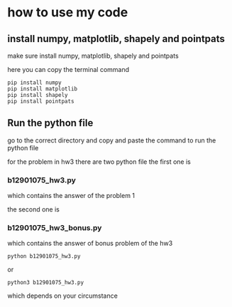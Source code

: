 # how to use my code

## install numpy, matplotlib, shapely and pointpats 

make sure install numpy, matplotlib, shapely and pointpats 

here you can copy the terminal command

```
pip install numpy
pip install matplotlib
pip install shapely
pip install pointpats 
``` 

## Run the python file 

go to the correct directory and copy and paste the command
to run the python file

for the problem in hw3 there are two python file 
the first one is 
### b12901075_hw3.py
which contains the answer of the problem 1 

the second one is 
### b12901075_hw3_bonus.py
which contains the answer of bonus problem of the hw3 


```
python b12901075_hw3.py
```

or 

```
python3 b12901075_hw3.py
```
which depends on your circumstance
